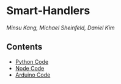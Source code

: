 # Smart-Handlers
*Minsu Kang, Michael Sheinfeld, Daniel Kim*

## Contents
- [Python Code](dev/python)
- [Node Code](dev/node-todo)
- [Arduino Code](dev/arduino)


